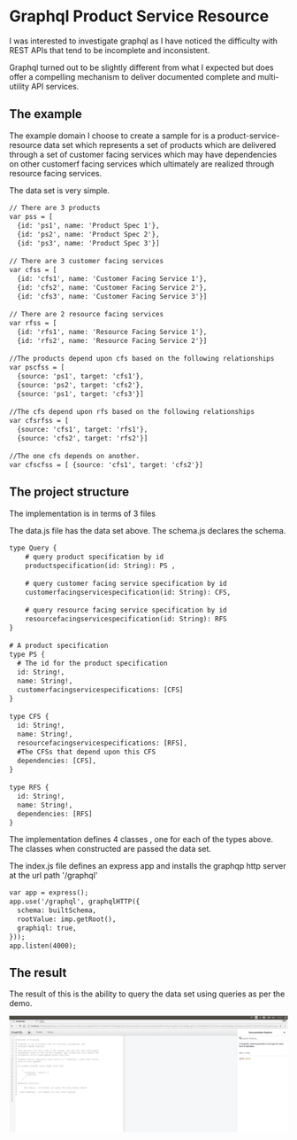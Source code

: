 # Graphql Product Service Resource

I was interested to investigate graphql as I have noticed the difficulty with REST APIs that tend to be incomplete and inconsistent.

Graphql turned out to be slightly different from what I expected but does offer a compelling mechanism to deliver documented complete and multi-utility API services.

## The example

The example domain I choose to create a sample for is a product-service-resource data set which represents a set of products which are delivered through a set of customer facing services which may have dependencies on other customerf facing services which ultimately are realized through resource facing services.

The data set is very simple.
```
// There are 3 products
var pss = [
  {id: 'ps1', name: 'Product Spec 1'},
  {id: 'ps2', name: 'Product Spec 2'},
  {id: 'ps3', name: 'Product Spec 3'}]

// There are 3 customer facing services
var cfss = [
  {id: 'cfs1', name: 'Customer Facing Service 1'},
  {id: 'cfs2', name: 'Customer Facing Service 2'},
  {id: 'cfs3', name: 'Customer Facing Service 3'}]

// There are 2 resource facing services
var rfss = [
  {id: 'rfs1', name: 'Resource Facing Service 1'},
  {id: 'rfs2', name: 'Resource Facing Service 2'}]

//The products depend upon cfs based on the following relationships
var pscfss = [
  {source: 'ps1', target: 'cfs1'},
  {source: 'ps2', target: 'cfs2'},
  {source: 'ps1', target: 'cfs3'}]

//The cfs depend upon rfs based on the following relationships
var cfsrfss = [
  {source: 'cfs1', target: 'rfs1'},
  {source: 'cfs2', target: 'rfs2'}]

//The one cfs depends on another.
var cfscfss = [ {source: 'cfs1', target: 'cfs2'}]
```

## The project structure

The implementation is in terms of 3 files

The data.js file has the data set above.
The schema.js declares the schema.
```
type Query {
    # query product specification by id
    productspecification(id: String): PS ,

    # query customer facing service specification by id
    customerfacingservicespecification(id: String): CFS,

    # query resource facing service specification by id
    resourcefacingservicespecification(id: String): RFS
}

# A product specification
type PS {
  # The id for the product specification
  id: String!,
  name: String!,
  customerfacingservicespecifications: [CFS]
}

type CFS {
  id: String!,
  name: String!,
  resourcefacingservicespecifications: [RFS],
  #The CFSs that depend upon this CFS
  dependencies: [CFS],
}

type RFS {
  id: String!,
  name: String!,
  dependencies: [RFS]
}
```

The implementation defines 4 classes , one for each of the types above.
The classes when constructed are passed the data set.

The index.js file defines an express app and installs the graphqp http server at the url path '/graphql'
```
var app = express();
app.use('/graphql', graphqlHTTP({
  schema: builtSchema,
  rootValue: imp.getRoot(),
  graphiql: true,
}));
app.listen(4000);
```

## The result

The result of this is the ability to query the data set using queries as per the demo.

![alt text](demo.gif "Demo")
